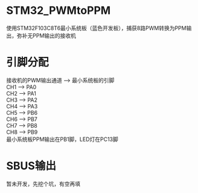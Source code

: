 # STM32_PWMtoPPM
使用STM32F103C8T6最小系统板（蓝色开发板），捕获8路PWM转换为PPM输出，弥补无PPM输出的接收机
# 引脚分配
接收机的PWM输出通道 --> 最小系统板的引脚 <br>
  CH1 --> PA0 <br>
	CH2 --> PA1 <br>
	CH3 --> PA2 <br>
	CH4 --> PA3 <br>
	CH5 --> PB6 <br>
	CH6 --> PB7 <br>
	CH7 --> PB8 <br>
	CH8 --> PB9 <br>
最小系统板PPM输出在PB1脚，LED灯在PC13脚
# SBUS输出
暂未开发，先挖个坑，有空再填
